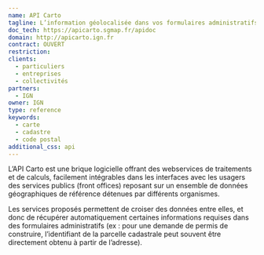 ```yaml
---
name: API Carto
tagline: L’information géolocalisée dans vos formulaires administratifs
doc_tech: https://apicarto.sgmap.fr/apidoc
domain: http://apicarto.ign.fr
contract: OUVERT
restriction:
clients:
  - particuliers
  - entreprises
  - collectivités
partners:
  - IGN
owner: IGN
type: reference
keywords:
  - carte
  - cadastre
  - code postal
additional_css: api
---
```


L’API Carto est une brique logicielle offrant des webservices de traitements et de calculs, facilement intégrables dans les interfaces avec les usagers des services publics (front offices) reposant sur un ensemble de données géographiques de référence détenues par différents organismes.

Les services proposés permettent de croiser des données entre elles, et donc de récupérer automatiquement certaines informations requises dans des formulaires administratifs (ex : pour une demande de permis de construire, l’identifiant de la parcelle cadastrale peut souvent être directement obtenu à partir de l’adresse).
